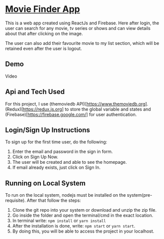 # [Movie Finder App](https://movies-finder-9b6fd.web.app/)

This is a web app created using ReactJs and Firebase. Here after login, the user can search for any movie, tv series or shows and can view details about that after clicking on the image.

The user can also add their favourite movie to my list section, which will be retained even after the user is logout.

## Demo
Video

## Api and Tech Used
For this project, I use (themoviedb API)[https://www.themoviedb.org]. (Redux)[https://redux.js.org] to store the global variable and states and (Firebase)[https://firebase.google.com/] for user authentication.

## Login/Sign Up Instructions
To sign up for the first time user, do the following:
1. Enter the email and password in the sign in form.
2. Click on Sign Up Now.
3. The user will be created and able to see the homepage.
4. If email already exists, just click on Sign In.


## Running on Local System
To run on the local system, nodejs must be installed on the system(pre-requisite). After that follow the steps:
1. Clone the git repo into your system or download and unzip the zip file.
2. Go inside the folder and open the terminal/cmd in the exact location.
3. In terminal write: `npm install` or `yarn install`
4. After the installation is done, write: `npm start` or `yarn start`.
5. By doing this, you will be able to access the project in your localhost.


